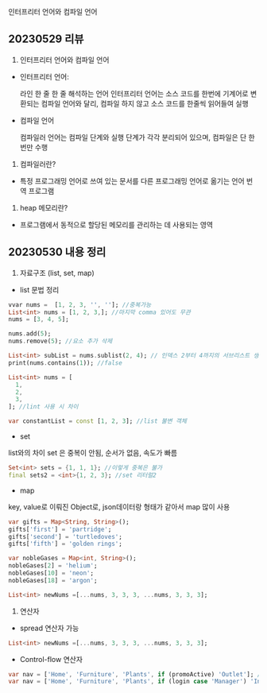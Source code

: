 인터프리터 언어와 컴파일 언어

## 20230529 리뷰

1. 인터프리터 언어와 컴파일 언어
- 인터프리터 언어:

  라인 한 줄 한 줄 해석하는 언어
  인터프리터 언어는 소스 코드를 한번에 기계어로 변환되는 컴파일 언어와 달리,
  컴파일 하지 않고 소스 코드를 한줄씩 읽어들여 실행

- 컴파일 언어

  컴파일러 언어는 컴파일 단계와 실행 단계가 각각 분리되어 있으며, 컴파일은 단 한번만 수행

1. 컴파일러란?
- 특정 프로그래밍 언어로 쓰여 있는 문서를 다른 프로그래밍 언어로 옮기는 언어 번역 프로그램
1. heap 메모리란?
- 프로그램에서 동적으로 할당된 메모리를 관리하는 데 사용되는 영역

## 20230530 내용 정리

1. 자료구조 (list, set, map)
- list 문법 정리

```dart
vvar nums =  [1, 2, 3, '', '']; //중복가능
List<int> nums = [1, 2, 3,]; //마지막 comma 있어도 무관
nums = [3, 4, 5]; 

nums.add(5);
nums.remove(5); //요소 추가 삭제

List<int> subList = nums.sublist(2, 4); // 인덱스 2부터 4까지의 서브리스트 생성
print(nums.contains(1)); //false 

List<int> nums = [
  1, 
  2, 
  3,
]; //lint 사용 시 차이

var constantList = const [1, 2, 3]; //list 불변 객체
```

- set

list와의 차이 set 은 중복이 안됨, 순서가 없음, 속도가 빠름

```dart
Set<int> sets = {1, 1, 1}; //이렇게 중복은 불가
final sets2 = <int>{1, 2, 3}; //set 리터럴2
```

- map

key, value로 이뤄진 Object로, json데이터랑 형태가 같아서 map 많이 사용

```dart
var gifts = Map<String, String>();
gifts['first'] = 'partridge';
gifts['second'] = 'turtledoves';
gifts['fifth'] = 'golden rings';

var nobleGases = Map<int, String>();
nobleGases[2] = 'helium';
nobleGases[10] = 'neon';
nobleGases[18] = 'argon';
```

```dart
List<int> newNums =[...nums, 3, 3, 3, ...nums, 3, 3, 3];
```

1. 연산자
- spread 연산자 가능

```dart
List<int> newNums =[...nums, 3, 3, 3, ...nums, 3, 3, 3];
```

- Control-flow 연산자

```dart
var nav = ['Home', 'Furniture', 'Plants', if (promoActive) 'Outlet']; // collection if, list 내 조건문 가능
var nav = ['Home', 'Furniture', 'Plants', if (login case 'Manager') 'Inventory']; //if-case 도 지원
```
